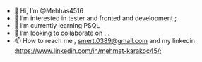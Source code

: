 - 👋 Hi, I’m @Mehhas4516
- 👀 I’m interested in tester and fronted and development ;
- 🌱 I’m currently learning PSQL
- 💞️ I’m looking to collaborate on ...
- 📫 How to reach me , smert.0389@gmail.com and my linkedin :https://www.linkedin.com/in/mehmet-karakoc45/;

<!---
Mehhas4516/Mehhas4516 is a ✨ special ✨ repository because its `README.md` (this file) appears on your GitHub profile.
You can click the Preview link to take a look at your changes.
--->
